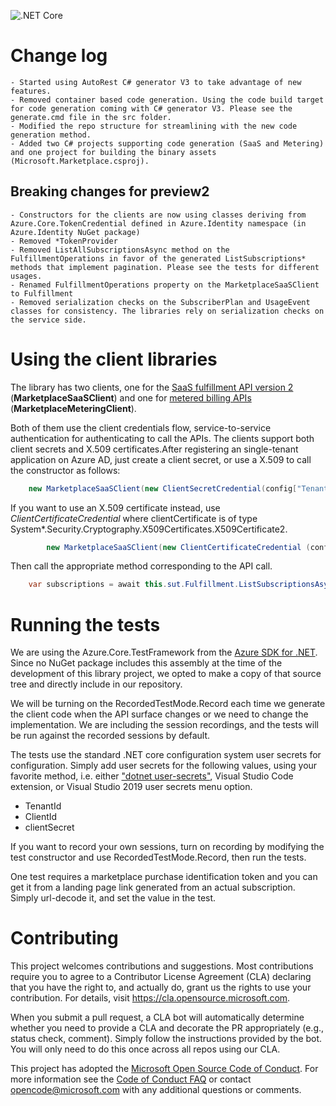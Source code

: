 ![.NET Core](https://github.com/Azure/commercial-marketplace-saas-sdk-client-dotnet/workflows/.NET%20Core/badge.svg)

# Change log
    - Started using AutoRest C# generator V3 to take advantage of new features.
    - Removed container based code generation. Using the code build target for code generation coming with C# generator V3. Please see the generate.cmd file in the src folder.
    - Modified the repo structure for streamlining with the new code generation method.
    - Added two C# projects supporting code generation (SaaS and Metering) and one project for building the binary assets (Microsoft.Marketplace.csproj).    

## Breaking changes for preview2

    - Constructors for the clients are now using classes deriving from Azure.Core.TokenCredential defined in Azure.Identity namespace (in Azure.Identity NuGet package)
    - Removed *TokenProvider 
    - Removed ListAllSubscriptionsAsync method on the FulfillmentOperations in favor of the generated ListSubscriptions* methods that implement pagination. Please see the tests for different usages.
    - Renamed FulfillmentOperations property on the MarketplaceSaaSClient to Fulfillment
    - Removed serialization checks on the SubscriberPlan and UsageEvent classes for consistency. The libraries rely on serialization checks on the service side.

# Using the client libraries

The library has two clients, one for the [SaaS fulfillment API version 2](https://docs.microsoft.com/en-us/azure/marketplace/partner-center-portal/pc-saas-fulfillment-api-v2) (**MarketplaceSaaSClient**) and one for [metered billing APIs](https://docs.microsoft.com/en-us/azure/marketplace/partner-center-portal/marketplace-metering-service-apis) (**MarketplaceMeteringClient**).

Both of them use the client credentials flow, service-to-service authentication for authenticating to call the APIs. The clients support both client secrets and X.509 certificates.After registering an single-tenant application on Azure AD, just create a client secret, or use a X.509 to call the constructor as follows:
``` csharp
    new MarketplaceSaaSClient(new ClientSecretCredential(config["TenantId"], config["ClientId"], config["clientSecret"]));
```

If you want to use an X.509 certificate instead, use *ClientCertificateCredential* where clientCertificate is of type System*.Security.Cryptography.X509Certificates.X509Certificate2.
``` csharp
        new MarketplaceSaaSClient(new ClientCertificateCredential (config["TenantId"], config["ClientId"], clientCertificate);
```

Then call the appropriate method corresponding to the API call.
``` csharp
    var subscriptions = await this.sut.Fulfillment.ListSubscriptionsAsync().ToListAsync();
```

# Running the tests
We are using the Azure.Core.TestFramework from the [Azure SDK for .NET](https://github.com/Azure/azure-sdk-for-net/tree/master/sdk/core/Azure.Core.TestFramework). Since no NuGet package includes this assembly at the time of the development of this library project, we opted to make a copy of that source tree and directly include in our repository.

We will be turning on the RecordedTestMode.Record each time we generate the client code when the API surface changes or we need to change the implementation. We are including the session recordings, and the tests will be run against the recorded sessions by default.

The tests use the standard .NET core configuration system user secrets for configuration. Simply add user secrets for the following values, using your favorite method, i.e. either ["dotnet user-secrets"](https://docs.microsoft.com/en-us/aspnet/core/security/app-secrets?view=aspnetcore-3.1&tabs=windows), Visual Studio Code extension, or Visual Studio 2019 user secrets menu option.

- TenantId
- ClientId
- clientSecret

If you want to record your own sessions, turn on recording by modifying the test constructor and use RecordedTestMode.Record, then run the tests.

One test requires a marketplace purchase identification token and you can get it from a landing page link generated from an actual subscription. Simply url-decode it, and set the value in the test.




# Contributing

This project welcomes contributions and suggestions.  Most contributions require you to agree to a
Contributor License Agreement (CLA) declaring that you have the right to, and actually do, grant us
the rights to use your contribution. For details, visit https://cla.opensource.microsoft.com.

When you submit a pull request, a CLA bot will automatically determine whether you need to provide
a CLA and decorate the PR appropriately (e.g., status check, comment). Simply follow the instructions
provided by the bot. You will only need to do this once across all repos using our CLA.

This project has adopted the [Microsoft Open Source Code of Conduct](https://opensource.microsoft.com/codeofconduct/).
For more information see the [Code of Conduct FAQ](https://opensource.microsoft.com/codeofconduct/faq/) or
contact [opencode@microsoft.com](mailto:opencode@microsoft.com) with any additional questions or comments.
